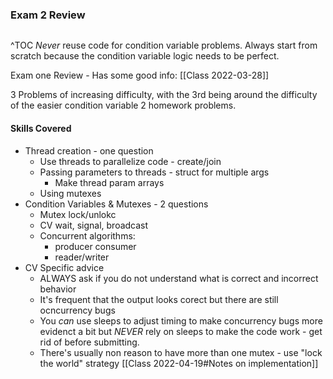 ### Exam 2 Review
```toc
```
^TOC
*Never* reuse code for condition variable problems. Always start from scratch because the condition variable logic needs to be perfect.

Exam one Review - Has some good info: [[Class 2022-03-28]]

3 Problems of increasing difficulty, with the 3rd being around the difficulty of the easier condition variable 2 homework problems.

#### Skills Covered
- Thread creation - one question
	- Use threads to parallelize code - create/join
	- Passing parameters to threads - struct for multiple args
		- Make thread param arrays
	- Using mutexes
- Condition Variables & Mutexes - 2 questions
	- Mutex lock/unlokc
	- CV wait, signal, broadcast
	- Concurrent algorithms:
		- producer consumer
		- reader/writer
- CV Specific advice
	- ALWAYS ask if you do not understand what is correct and incorrect behavior
	- It's frequent that the output looks corect but there are still ocncurrency bugs
	- You *can* use sleeps to adjust timing to make concurrency bugs more evidenct a bit but *NEVER* rely on sleeps to make the code work - get rid of before submitting.
	- There's usually non reason to have more than one mutex - use "lock the world" strategy
	  [[Class 2022-04-19#Notes on implementation]]